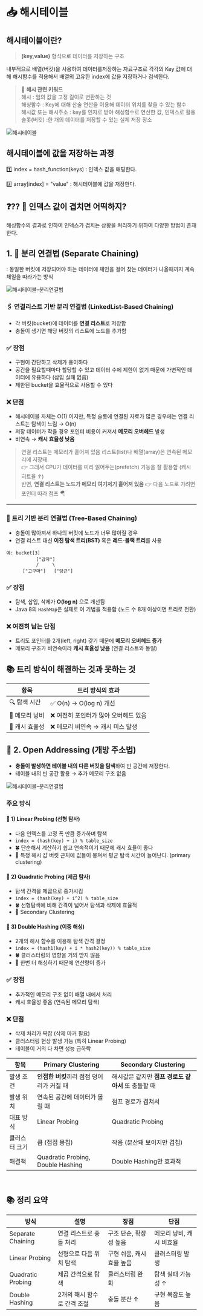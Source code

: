 # 📥 해시테이블 

## 해시테이블이란?

>**(key,value)** 형식으로 데이터를 저장하는 구조


내부적으로 배열(버킷)을 사용하여 데이터를저장하는 자료구조로 각각의 Key 값에 대해 해시함수를 적용해서 배열의 고유한 index에 값을 저장하거나 검색한다.
> 📕 **해시 관련 키워드** <br>
> 해시 : 임의 값을 고정 길이로 변환하는 것 <br>
> 해싱함수 : Key에 대해 산술 연산을 이용해 데이터 위치를 찾을 수 있는 함수 <br>
> 해시값 또는 해시주소 : key를 인자로 받아 해싱함수로 연산한 값, 인덱스로 활용<br>
> 슬롯(버킷) :한 개의 데이터를 저장할 수 있는 실제 저장 장소

![해시테이블](../img/python-hash-1.jpeg)

## 해시테이블에 값을 저장하는 과정
1️⃣ index = hash_function(keys) : 인덱스 값을 매핑한다.

2️⃣ array[index] = "value"  : 해시테이블에 값을 저장한다.

## ❓⁇ 🤔 인덱스 값이 겹치면 어떡하지? 

해싱함수의 결과로 인하여 인덱스가 겹치는 상황을 처리하기 위하여 다양한 방법이 존재한다.


## 1. 🔗 분리 연결법 (Separate Chaining)
: 동일한 버킷에 저장되어야 하는 데이터에 체인을 걸어 찾는 데이터가 나올때까지 계속 체일을 따라가는 방식

![해시테이블-분리연결법](../img/python-hash-2.jpeg)

### 🖇️ 연결리스트 기반 분리 연결법 (LinkedList-Based Chaining)
* 각 버킷(bucket)에 데이터를 **연결 리스트**로 저장함
* 충돌이 생기면 해당 버킷의 리스트에 노드를 추가함

### ✅ 장점

* 구현이 간단하고 삭제가 용이하다
* 공간을 필요할때마다 할당할 수 있고 데이터 수에 제한이 없기 때문에 가변적인 데이터에 유용하다 (삽입 실패 없음)
* 제한된 bucket을 효율적으로 사용할 수 있다

### ❌ 단점

* 해시테이블 자체는 O(1) 이지만, 특정 슬롯에 연결된 자료가 많은 경우에는 연결 리스트는 탐색이 느림 → O(n)
* 저장 데이터가 작을 경우 포인터 비용이 커져서 **메모리 오버헤드** 발생
*  비연속 → **캐시 효율성 낮음**
 > 연결 리스트는 메모리가 흩어져 있음
리스트(list)나 배열(array)은 연속된 메모리에 저장돼.
<br>👉 그래서 CPU가 데이터를 미리 읽어두는(prefetch) 기능을 잘 활용함 (캐시 히트율 ↑)<br>
반면, **연결 리스트는 노드가 메모리 여기저기 흩어져 있음**
👉 다음 노드로 가려면 포인터 따라 점프 🪂

---

### 🌳 트리 기반 분리 연결법 (Tree-Based Chaining)

* 충돌이 많아져서 하나의 버킷에 노드가 너무 많아질 경우
* 연결 리스트 대신 **이진 탐색 트리(BST)** 혹은 **레드-블랙 트리**를 사용

```text
예: bucket[3]
           ["감자"]
           /     \
      ["고구마"]   ["당근"]
```

### ✅ 장점

* 탐색, 삽입, 삭제가 **O(log n)** 으로 개선됨
* Java 8의 `HashMap`은 실제로 이 기법을 적용함 (노드 수 8개 이상이면 트리로 전환)

### ❌ 여전히 남는 단점

* 트리도 포인터를 2개(left, right) 갖기 때문에 **메모리 오버헤드 증가**
* 메모리 구조가 비연속이라 **캐시 효율성 낮음** (연결 리스트와 동일)



## 📚 트리 방식이 해결하는 것과 못하는 것

| 항목        | 트리 방식의 효과             |
| --------- | --------------------- |
| 🔍 탐색 시간  | ✅ O(n) → O(log n) 개선  |
| 💾 메모리 낭비 | ❌ 여전히 포인터가 많아 오버헤드 있음 |
| 🧠 캐시 효율성 | ❌ 메모리 비연속 → 캐시 미스 발생  |


## 🎲 2. Open Addressing (개방 주소법)

- **충돌이 발생하면 테이블 내의 다른 버킷을 탐색**하여 빈 공간에 저장한다.
- 테이블 내의 빈 공간 활용 → 추가 메모리 구조 없음

![해시테이블-분리연결법](../img/python-hash-3.jpeg)

### 주요 방식
#### 📍 1) Linear Probing (선형 탐사)
- 다음 인덱스를 고정 폭 만큼 증가하며 탐색
- `index = (hash(key) + i) % table_size`
- 🍀 단순해서 계산하기 쉽고 연속적이기 때문에 캐시 효율이 좋다
- 🚨 특정 해시 값 버킷 근처에 값들이 뭉쳐서 평균 탐색 시간이 늘어난다. (primary clustering)

#### 📍 2) Quadratic Probing (제곱 탐사)
- 탐색 간격을 제곱으로 증가시킴
- `index = (hash(key) + i^2) % table_size`
- 🍀 선형탐색에 비해 간격이 넓어서 탐색과 삭제에 효율적
- 🚨 Secondary Clustering

#### 📍 3) Double Hashing (이중 해싱)
- 2개의 해시 함수를 이용해 탐색 간격 결정
- `index = (hash1(key) + i * hash2(key)) % table_size`
- 🍀 클러스터링의 영향을 거의 받지 않음
- 🚨 한번 더 해싱하기 때문에 연산량이 증가

### ✅ 장점
- 추가적인 메모리 구조 없이 배열 내에서 처리
- 캐시 효율성 좋음 (연속된 메모리 탐색)

### ❌ 단점
- 삭제 처리가 복잡 (삭제 마커 필요)
- 클러스터링 현상 발생 가능 (특히 Linear Probing)
- 테이블이 거의 다 차면 성능 급하락

| 항목      | Primary Clustering                | Secondary Clustering            |
| ------- | --------------------------------- | ------------------------------- |
| 발생 조건   | **인접한 버킷**끼리 점점 덩어리가 커질 때         | 해시값은 같지만 **점프 경로도 같아서** 또 충돌할 때 |
| 발생 위치   | 연속된 공간에 데이터가 몰릴 때                 | 점프 경로가 겹쳐서                      |
| 대표 방식   | Linear Probing                    | Quadratic Probing               |
| 클러스터 크기 | 큼 (점점 뭉침)                         | 작음 (분산돼 보이지만 겹침)                |
| 해결책     | Quadratic Probing, Double Hashing | Double Hashing만 효과적             |

<br>





## 📚 정리 요약

| 방식 | 설명 | 장점 | 단점 |
|------|------|------|------|
| Separate Chaining | 연결 리스트로 충돌 처리 | 구조 단순, 확장성 높음 | 메모리 낭비, 캐시 비효율 |
| Linear Probing | 선형으로 다음 위치 탐색 | 구현 쉬움, 캐시 효율 높음 | 클러스터링 발생 |
| Quadratic Probing | 제곱 간격으로 탐색 | 클러스터링 완화 | 탐색 실패 가능성 ↑ |
| Double Hashing | 2개의 해시 함수로 간격 조절 | 충돌 분산 ↑ | 구현 복잡도 높음 |

